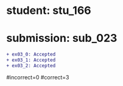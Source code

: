 # student: stu_166
# submission: sub_023

```diff
+ ex03_0: Accepted
+ ex03_1: Accepted
+ ex03_2: Accepted
```
#incorrect=0
#correct=3
